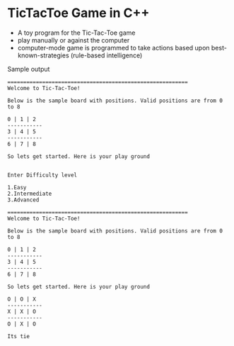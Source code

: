 # TicTacToe Game in C++

* A toy program for the Tic-Tac-Toe game
* play manually or against the computer
* computer-mode game is programmed to take actions based upon best-known-strategies (rule-based intelligence)


Sample output 

<!-- language: lang-none -->


	=========================================================
	Welcome to Tic-Tac-Toe!

	Below is the sample board with positions. Valid positions are from 0 to 8

    0 | 1 | 2
	-----------
    3 | 4 | 5
	-----------
    6 | 7 | 8 

	So lets get started. Here is your play ground


	Enter Difficulty level

	1.Easy
	2.Intermediate
	3.Advanced

	=========================================================
	Welcome to Tic-Tac-Toe!

	Below is the sample board with positions. Valid positions are from 0 to 8

    0 | 1 | 2
	-----------
    3 | 4 | 5
	-----------
    6 | 7 | 8 

	So lets get started. Here is your play ground

    O | O | X
	-----------
    X | X | O
	-----------
    O | X | O

    Its tie

